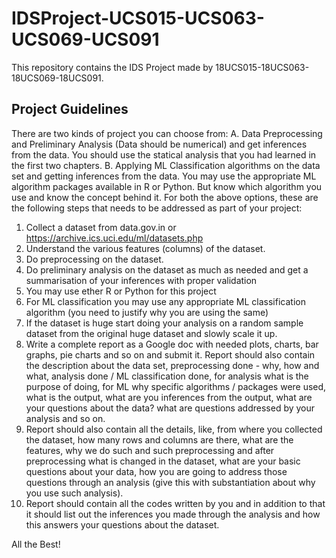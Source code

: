 # IDSProject-UCS015-UCS063-UCS069-UCS091
This repository contains the IDS Project made by 18UCS015-18UCS063-18UCS069-18UCS091.

## Project Guidelines
There are two kinds of project you can choose from:
A. Data Preprocessing and Preliminary Analysis (Data should be numerical) and get inferences from the data. You should use the statical analysis that you had learned in the first two chapters.
B. Applying ML Classification algorithms on the data set and getting inferences from the data. You may use the appropriate ML algorithm packages available in R or Python. But know which algorithm you use and know the concept behind it.
For both the above options, these are the following steps that needs to be addressed as part of your project:
1. Collect a dataset from data.gov.in or https://archive.ics.uci.edu/ml/datasets.php
2. Understand the various features (columns) of the dataset.
3. Do preprocessing on the dataset.
4. Do preliminary analysis on the dataset as much as needed and get a summarisation of
your inferences with proper validation
5. You may use ether R or Python for this project
6. For ML classification you may use any appropriate ML classification algorithm (you need
to justify why you are using the same)
7. If the dataset is huge start doing your analysis on a random sample dataset from the
original huge dataset and slowly scale it up.
8. Write a complete report as a Google doc with needed plots, charts, bar graphs, pie charts
and so on and submit it. Report should also contain the description about the data set, preprocessing done - why, how and what, analysis done / ML classification done, for analysis what is the purpose of doing, for ML why specific algorithms / packages were used, what is the output, what are you inferences from the output, what are your questions about the data? what are questions addressed by your analysis and so on.
9. Report should also contain all the details, like, from where you collected the dataset, how many rows and columns are there, what are the features, why we do such and such preprocessing and after preprocessing what is changed in the dataset, what are your basic questions about your data, how you are going to address those questions through an analysis (give this with substantiation about why you use such analysis).
10. Report should contain all the codes written by you and in addition to that it should list out the inferences you made through the analysis and how this answers your questions about the dataset.

All the Best!
